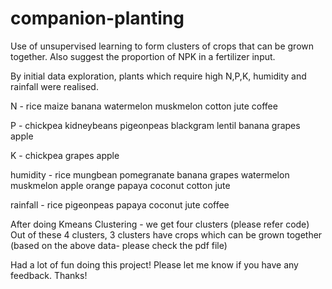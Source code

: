 # companion-planting
Use of unsupervised learning to form clusters of crops that can be grown together. Also suggest the proportion of NPK in a fertilizer input.


By initial data exploration, plants which require high N,P,K, humidity and rainfall were realised.

N - 
rice
maize
banana
watermelon
muskmelon
cotton
jute 
coffee

P - 
chickpea
kidneybeans
pigeonpeas
blackgram
lentil
banana
grapes
apple

K -
chickpea
grapes
apple

humidity - 
rice
mungbean
pomegranate
banana
grapes
watermelon
muskmelon
apple 
orange
papaya
coconut
cotton
jute

rainfall -
rice
pigeonpeas
papaya
coconut
jute 
coffee

After doing Kmeans Clustering - we get four clusters (please refer code)
Out of these 4 clusters, 3 clusters have crops which can be grown together (based on the above data- please check the pdf file)

Had a lot of fun doing this project! Please let me know if you have any feedback.
Thanks!








